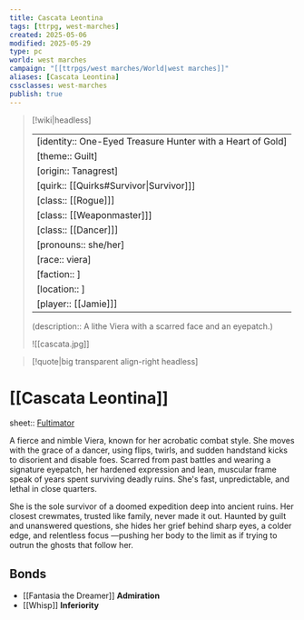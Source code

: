 ```yaml
---
title: Cascata Leontina
tags: [ttrpg, west-marches]
created: 2025-05-06
modified: 2025-05-29
type: pc
world: west marches
campaign: "[[ttrpgs/west marches/World|west marches]]"
aliases: [Cascata Leontina]
cssclasses: west-marches
publish: true
---
```


> [!wiki|headless]
>
> |               |
> | ------------- |
> | [identity:: One-Eyed Treasure Hunter with a Heart of Gold] |
> | [theme:: Guilt] |
> | [origin:: Tanagrest] |
> | [quirk:: [[Quirks#Survivor\|Survivor]]] |
> | [class:: [[Rogue]]] |
> | [class:: [[Weaponmaster]]] |
> | [class:: [[Dancer]]] |
> | [pronouns:: she/her] |
> | [race:: viera] |
> | [faction:: ] |
> | [location:: ] |
> | [player:: [[Jamie]]] |
>
> (description:: A lithe Viera with a scarred face and an eyepatch.)
>
> ![[cascata.jpg]]

> [!quote|big transparent align-right headless]

# [[Cascata Leontina]]

sheet:: [Fultimator](https://fultimator.com/character-sheet/A2ZilaCajai6HWufGUww)

A fierce and nimble Viera, known for her acrobatic combat style. She moves with the grace of a dancer, using flips, twirls, and sudden handstand kicks to disorient and disable foes. Scarred from past battles and wearing a signature eyepatch, her hardened expression and lean, muscular frame speak of years spent surviving deadly ruins. She's fast, unpredictable, and lethal in close quarters.

She is the sole survivor of a doomed expedition deep into ancient ruins. Her closest crewmates, trusted like family, never made it out. Haunted by guilt and unanswered questions, she hides her grief behind sharp eyes, a colder edge, and relentless focus —pushing her body to the limit as if trying to outrun the ghosts that follow her.

## Bonds

- [[Fantasia the Dreamer]] **Admiration**
- [[Whisp]] **Inferiority**
